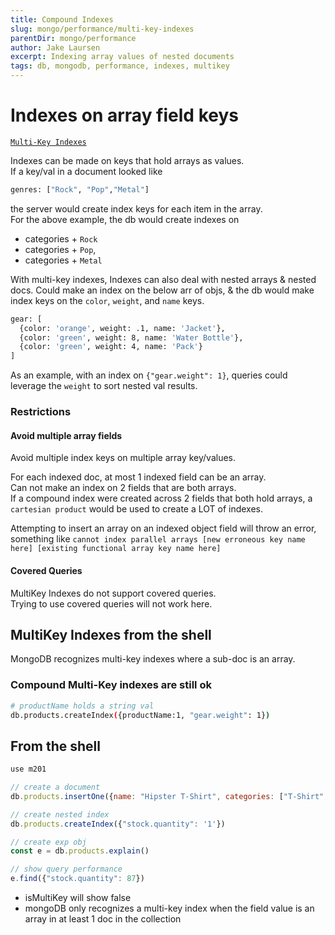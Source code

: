 ```yaml
---
title: Compound Indexes
slug: mongo/performance/multi-key-indexes
parentDir: mongo/performance
author: Jake Laursen
excerpt: Indexing array values of nested documents
tags: db, mongodb, performance, indexes, multikey
---
```


# Indexes on array field keys

[`Multi-Key Indexes`](https://docs.mongodb.com/manual/core/index-multikey/)

Indexes can be made on keys that hold arrays as values.  
If a key/val in a document looked like

```bash
genres: ["Rock", "Pop","Metal"]
```

the server would create index keys for each item in the array.  
For the above example, the db would create indexes on

- categories + `Rock`
- categories + `Pop`,
- categories + `Metal`

With multi-key indexes, Indexes can also deal with nested arrays & nested docs. Could make an index on the below arr of objs, & the db would make index keys on the `color`, `weight`, and `name` keys.

```bash
gear: [
  {color: 'orange', weight: .1, name: 'Jacket'},
  {color: 'green', weight: 8, name: 'Water Bottle'},
  {color: 'green', weight: 4, name: 'Pack'}
]
```

As an example, with an index on `{"gear.weight": 1}`, queries could leverage the `weight` to sort nested val results.

### Restrictions

#### Avoid multiple array fields

Avoid multiple index keys on multiple array key/values.

For each indexed doc, at most 1 indexed field can be an array.  
Can not make an index on 2 fields that are both arrays.  
If a compound index were created across 2 fields that both hold arrays, a `cartesian product` would be used to create a LOT of indexes.

Attempting to insert an array on an indexed object field will throw an error, something like `cannot index parallel arrays [new erroneous key name here] [existing functional array key name here]`

#### Covered Queries

MultiKey Indexes do not support covered queries.  
Trying to use covered queries will not work here.

## MultiKey Indexes from the shell

MongoDB recognizes multi-key indexes where a sub-doc is an array.

### Compound Multi-Key indexes are still ok

```bash
# productName holds a string val
db.products.createIndex({productName:1, "gear.weight": 1})
```

## From the shell

```js
use m201

// create a document
db.products.insertOne({name: "Hipster T-Shirt", categories: ["T-Shirt", "Clothing", "Hipster"], stock: { size: "L", color: "gray", quantity: 87 }})

// create nested index
db.products.createIndex({"stock.quantity": '1'})

// create exp obj
const e = db.products.explain()

// show query performance
e.find({"stock.quantity": 87})
```

- isMultiKey will show false
- mongoDB only recognizes a multi-key index when the field value is an array in at least 1 doc in the collection
